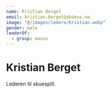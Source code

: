 ```yaml
---
name: Kristian Berget
email: kristian.berget@abakus.no
image: "@/images/ledere/Kristian.webp"
gender: male
leaderOf:
  - group: manus
---
```


# Kristian Berget

Lederen til skuespill.
